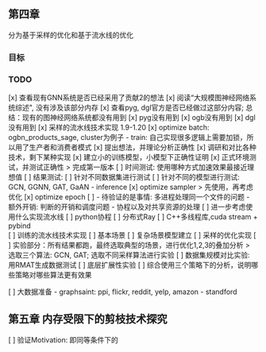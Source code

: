 
## 第四章

分为基于采样的优化和基于流水线的优化

### 目标

### TODO
[x] 查看现有GNN系统是否已经采用了贡献2的想法
    [x] 阅读“大规模图神经网络系统综述", 没有涉及该部分内存
    [x] 查看pyg, dgl官方是否已经做过这部分内容; 总结：现有的图神经网络系统都没有用到
        [x] pyg没有用到
        [x] ogb没有用到
        [x] dgl没有用到
[x] 采样的流水线技术实现 1.9-1.20
    [x] optimize batch: ogbn_products_sage, cluster为例子
        - train: 自己实现很多逻辑上需要加锁，所以用了生产者和消费者模式
            [x] 提出想法，并理论分析正确性
            [x] 调研和对比各种技术，剩下某种实现
            [x] 建立小的训练模型，小模型下正确性证明
            [x] 正式环境测试，并测试正确性
            > 完成第一版本
            [ ] 时间测试: 使用哪种方式加速效果最接近理想值
            [ ] 结果测试:
                [ ] 针对不同数据集进行测试
                [ ] 针对不同的模型进行测试: GCN, GGNN, GAT, GaAN
        - inference
    [x] optimize sampler
        > 先使用，再考虑优化
    [x] optimize epoch
        [ ] 
            - 待验证的是事情: 多进程处理同一个文件的问题
            - 额外开销: 判断的开销和调度问题
            - 协程以及对共享资源的处理
    [ ] 进一步考虑使用什么实现流水线
        [ ] python协程
        [ ] 分布式Ray
        [ ] C++多线程库,cuda stream + pybind   
[ ] 训练的流水线技术实现 
    [ ] 基本场景
    [ ] 复杂场景模型建立
[ ] 采样的优化实现 
[ ] 实验部分：所有结果都跑，最终选取典型的场景，进行优化1,2,3的叠加分析
    > 选取三个算法: GCN, GAT; 选取不同采样算法进行实验
    [ ] 数据集规模对比实验: 用RMAT生成数据测试
    [ ] 底层扩展性实验
[ ] 综合使用三个策略下的分析，说明哪些策略对哪些算法更有效果

[ ] 大数据准备
    - graphsaint: ppi, flickr, reddit, yelp, amazon
    - standford


## 第五章 内存受限下的剪枝技术探究

[ ] 验证Motivation: 即同等条件下的

